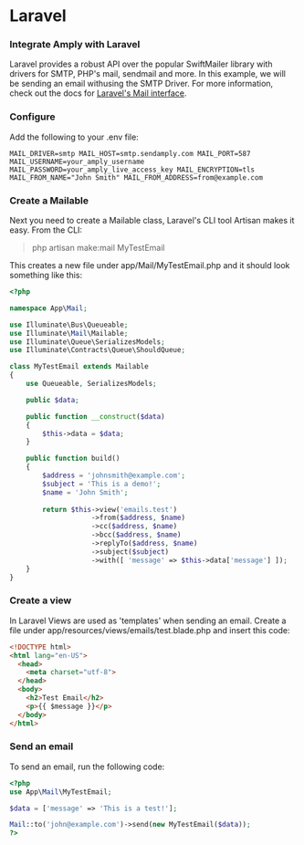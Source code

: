 # Laravel

### Integrate Amply with Laravel

Laravel provides a robust API over the popular SwiftMailer library with drivers for SMTP, PHP's mail, sendmail and more. In this example, we will be sending an email withusing the SMTP Driver. For more information, check out the docs for [Laravel's Mail interface](https://laravel.com/docs/7.x/mail).

### Configure

Add the following to your .env file:

`MAIL_DRIVER=smtp
MAIL_HOST=smtp.sendamply.com
MAIL_PORT=587
MAIL_USERNAME=your_amply_username
MAIL_PASSWORD=your_amply_live_access_key
MAIL_ENCRYPTION=tls
MAIL_FROM_NAME="John Smith"
MAIL_FROM_ADDRESS=from@example.com`


### Create a Mailable

Next you need to create a Mailable class, Laravel's CLI tool Artisan makes it easy. From the CLI:

> php artisan make:mail MyTestEmail

This creates a new file under app/Mail/MyTestEmail.php and it should look something like this:


```php
<?php

namespace App\Mail;

use Illuminate\Bus\Queueable;
use Illuminate\Mail\Mailable;
use Illuminate\Queue\SerializesModels;
use Illuminate\Contracts\Queue\ShouldQueue;

class MyTestEmail extends Mailable
{
    use Queueable, SerializesModels;

    public $data;

    public function __construct($data)
    {
        $this->data = $data;
    }

    public function build()
    {
        $address = 'johnsmith@example.com';
        $subject = 'This is a demo!';
        $name = 'John Smith';
        
        return $this->view('emails.test')
                    ->from($address, $name)
                    ->cc($address, $name)
                    ->bcc($address, $name)
                    ->replyTo($address, $name)
                    ->subject($subject)
                    ->with([ 'message' => $this->data['message'] ]);
    }
}
```



### Create a view

In Laravel Views are used as 'templates' when sending an email. Create a file under app/resources/views/emails/test.blade.php and insert this code:


```html
<!DOCTYPE html>
<html lang="en-US">
  <head>
    <meta charset="utf-8">
  </head>
  <body>
    <h2>Test Email</h2>
    <p>{{ $message }}</p>
  </body>
</html>
```


### Send an email

To send an email, run the following code:


```php
<?php
use App\Mail\MyTestEmail;

$data = ['message' => 'This is a test!'];

Mail::to('john@example.com')->send(new MyTestEmail($data));
?>
```


